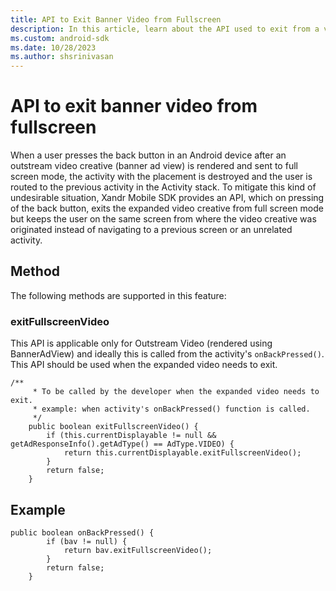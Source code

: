 ```yaml
---
title: API to Exit Banner Video from Fullscreen
description: In this article, learn about the API used to exit from a video ad in full screen mode.
ms.custom: android-sdk
ms.date: 10/28/2023
ms.author: shsrinivasan
---
```


# API to exit banner video from fullscreen

When a user presses the back button in an Android device after an outstream video creative (banner ad view) is rendered and sent to full screen mode, the activity with the placement is destroyed and the user is routed to the previous activity in the Activity stack. To mitigate this kind of undesirable situation, Xandr Mobile SDK provides an API, which on pressing of the back button, exits the expanded video creative from full screen mode but keeps the user on the same screen from where the video creative was originated instead of navigating to a previous screen or an unrelated activity.

## Method
The following methods are supported in this feature:

### exitFullscreenVideo

This API is applicable only for Outstream Video (rendered using BannerAdView) and ideally this is called from the activity's `onBackPressed()`. This API should be used when the expanded video needs to exit.

```
/**
     * To be called by the developer when the expanded video needs to exit.
     * example: when activity's onBackPressed() function is called.
     */
    public boolean exitFullscreenVideo() {
        if (this.currentDisplayable != null && getAdResponseInfo().getAdType() == AdType.VIDEO) {
            return this.currentDisplayable.exitFullscreenVideo();
        }
        return false;
    }
```

## Example

```
public boolean onBackPressed() {
        if (bav != null) {
            return bav.exitFullscreenVideo();
        }
        return false;
    }
```
